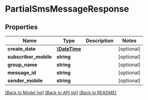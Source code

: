 # PartialSmsMessageResponse

## Properties
Name | Type | Description | Notes
------------ | ------------- | ------------- | -------------
**create_date** | [**\DateTime**](\DateTime.md) |  | [optional] 
**subscriber_mobile** | **string** |  | [optional] 
**group_name** | **string** |  | [optional] 
**message_id** | **string** |  | [optional] 
**sender_mobile** | **string** |  | [optional] 

[[Back to Model list]](../../README.md#documentation-for-models) [[Back to API list]](../../README.md#documentation-for-api-endpoints) [[Back to README]](../../README.md)

